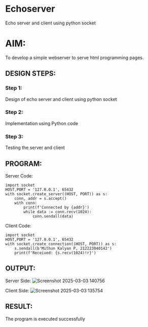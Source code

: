 # Echoserver
Echo server and client using python socket

# AIM:

To develop a simple webserver to serve html programming pages.

## DESIGN STEPS:

### Step 1:

Design of echo server and client using python socket

### Step 2:

Implementation using Python code

### Step 3:

Testing the server and client 

## PROGRAM:
Server Code:
```
import socket
HOST,PORT = '127.0.0.1', 65432
with socket.create_server((HOST, PORT)) as s:
    conn, addr = s.accept()
    with conn:
        print(f'Connected by {addr}')
        while data := conn.recv(1024):
            conn.sendall(data)
```

Client Code:
```
import socket
HOST,PORT = '127.0.0.1', 65432
with socket.create_connection((HOST, PORT)) as s:
    s.sendall(b'Mithun Kalyan P, 212223040142')
    print(f'Received: {s.recv(1024)!r}') 
```

## OUTPUT:
Server Side:
![Screenshot 2025-03-03 140756](https://github.com/user-attachments/assets/4a536543-710d-4147-b6c7-8a3814163274)

Client Side:
![Screenshot 2025-03-03 135754](https://github.com/user-attachments/assets/38bcfc20-4dc4-44f0-8b66-c60dbe1e72b0)

## RESULT:
The program is executed successfully
